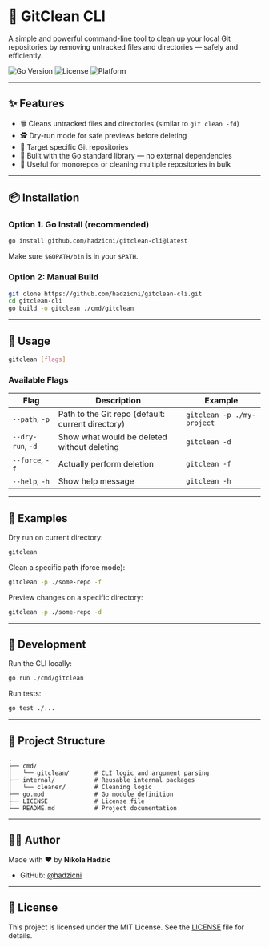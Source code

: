# 🧹 GitClean CLI

A simple and powerful command-line tool to clean up your local Git repositories by removing untracked files and directories — safely and efficiently.

![Go Version](https://img.shields.io/badge/Go-1.20+-blue?logo=go)
![License](https://img.shields.io/badge/license-MIT-green.svg)
![Platform](https://img.shields.io/badge/platform-macOS%20%7C%20Linux%20%7C%20Windows-lightgrey)

---

## ✨ Features

- 🗑️ Cleans untracked files and directories (similar to `git clean -fd`)
- 🕵️ Dry-run mode for safe previews before deleting
- 📁 Target specific Git repositories
- 🧪 Built with the Go standard library — no external dependencies
- 🧼 Useful for monorepos or cleaning multiple repositories in bulk

---

## 📦 Installation

### Option 1: Go Install (recommended)

```bash
go install github.com/hadzicni/gitclean-cli@latest
```

Make sure `$GOPATH/bin` is in your `$PATH`.

### Option 2: Manual Build

```bash
git clone https://github.com/hadzicni/gitclean-cli.git
cd gitclean-cli
go build -o gitclean ./cmd/gitclean
```

---

## 🚀 Usage

```bash
gitclean [flags]
```

### Available Flags

| Flag              | Description                                      | Example                          |
|-------------------|--------------------------------------------------|----------------------------------|
| `--path`, `-p`    | Path to the Git repo (default: current directory) | `gitclean -p ./my-project`       |
| `--dry-run`, `-d` | Show what would be deleted without deleting      | `gitclean -d`                    |
| `--force`, `-f`   | Actually perform deletion                        | `gitclean -f`                    |
| `--help`, `-h`    | Show help message                                | `gitclean -h`                    |

---

## 🔧 Examples

Dry run on current directory:

```bash
gitclean
```

Clean a specific path (force mode):

```bash
gitclean -p ./some-repo -f
```

Preview changes on a specific directory:

```bash
gitclean -p ./some-repo -d
```

---

## 🧪 Development

Run the CLI locally:

```bash
go run ./cmd/gitclean
```

Run tests:

```bash
go test ./...
```

---

## 📁 Project Structure

```
.
├── cmd/
│   └── gitclean/       # CLI logic and argument parsing
├── internal/           # Reusable internal packages
│   └── cleaner/        # Cleaning logic
├── go.mod              # Go module definition
├── LICENSE             # License file
└── README.md           # Project documentation
```

---

## 👨‍💻 Author

Made with ❤️ by **Nikola Hadzic**

- GitHub: [@hadzicni](https://github.com/hadzicni)

---

## 📄 License

This project is licensed under the MIT License. See the [LICENSE](./LICENSE) file for details.

